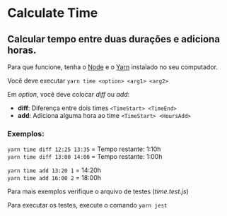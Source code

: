 # Calculate Time

## Calcular tempo entre duas durações e adiciona horas.

Para que funcione, tenha o [Node](https://nodejs.org/en/) e o [Yarn](https://yarnpkg.com/) instalado no seu computador.

Você deve executar `yarn time <option> <arg1> <arg2>`

Em _option_, você deve colocar _diff_ ou _add_:

- **diff**: Diferença entre dois times `<TimeStart> <TimeEnd>`
- **add**: Adiciona alguma hora ao time `<TimeStart> <HoursAdd>`

### Exemplos:

`yarn time diff 12:25 13:35` = Tempo restante: 1:10h  
`yarn time diff 13:00 14:00` = Tempo restante: 1:00h

`yarn time add 13:20 1` = 14:20h  
`yarn time add 16:00 2` = 18:00h

Para mais exemplos verifique o arquivo de testes (_time.test.js_)

Para executar os testes, execute o comando `yarn jest`

